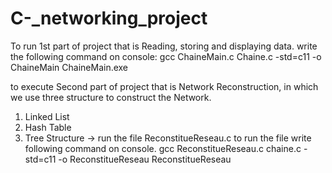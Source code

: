 # C-_networking_project


To run 1st part of project that is Reading, storing and displaying data.
write the following command on console:
gcc ChaineMain.c Chaine.c -std=c11 -o ChaineMain
ChaineMain.exe


to execute Second part of project that is Network Reconstruction, in which we use three structure to construct the Network.
1. Linked List
2. Hash Table
3. Tree Structure
-> run the file ReconstitueReseau.c
to run the file write following command on console.
gcc ReconstitueReseau.c chaine.c -std=c11 -o ReconstitueReseau
ReconstitueReseau




